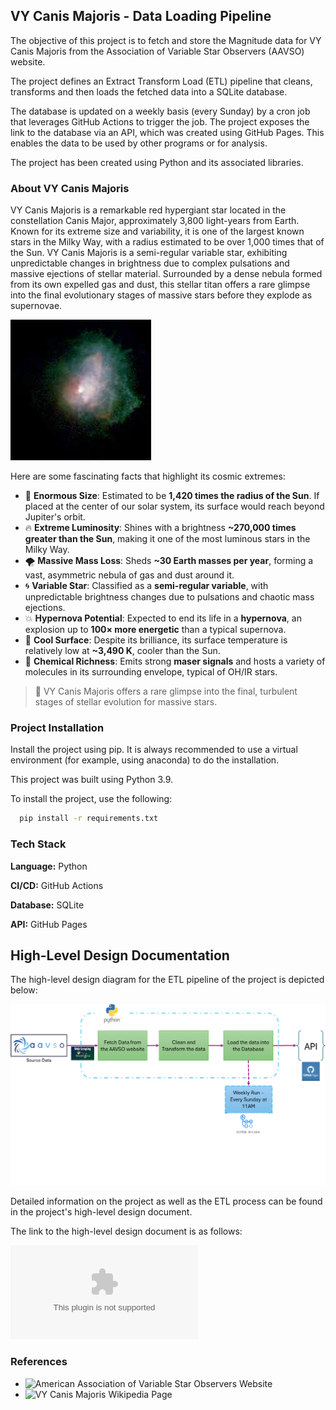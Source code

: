 ## VY Canis Majoris - Data Loading Pipeline

The objective of this project is to fetch and store the Magnitude data for VY Canis Majoris from the Association of Variable Star Observers (AAVSO) website. 

The project defines an Extract Transform Load (ETL) pipeline that cleans, transforms and then loads the fetched data into a SQLite database.

The database is updated on a weekly basis (every Sunday) by a cron job that leverages GitHub Actions to trigger the job.
The project exposes the link to the database via an API, which was created using GitHub Pages. This enables the data to be used by other programs or for analysis.

The project has been created using Python and its associated libraries. 

### About VY Canis Majoris

VY Canis Majoris is a remarkable red hypergiant star located in the constellation Canis Major, approximately 3,800 light-years from Earth. Known for its extreme size and variability, it is one of the largest known stars in the Milky Way, with a radius estimated to be over 1,000 times that of the Sun. VY Canis Majoris is a semi-regular variable star, exhibiting unpredictable changes in brightness due to complex pulsations and massive ejections of stellar material. Surrounded by a dense nebula formed from its own expelled gas and dust, this stellar titan offers a rare glimpse into the final evolutionary stages of massive stars before they explode as supernovae.

![VY Canis Majoris](https://github.com/abbeymaj80/my-ml-datasets/blob/master/screenshots/canis_majoris/vy_canis_majoris.jpg)

 Here are some fascinating facts that highlight its cosmic extremes:

- 🌌 **Enormous Size**: Estimated to be **1,420 times the radius of the Sun**. If placed at the center of our solar system, its surface would reach beyond Jupiter's orbit.
- 🔥 **Extreme Luminosity**: Shines with a brightness **~270,000 times greater than the Sun**, making it one of the most luminous stars in the Milky Way.
- 🌪️ **Massive Mass Loss**: Sheds **~30 Earth masses per year**, forming a vast, asymmetric nebula of gas and dust around it.
- 🌀 **Variable Star**: Classified as a **semi-regular variable**, with unpredictable brightness changes due to pulsations and chaotic mass ejections.
- 💥 **Hypernova Potential**: Expected to end its life in a **hypernova**, an explosion up to **100× more energetic** than a typical supernova.
- 🧊 **Cool Surface**: Despite its brilliance, its surface temperature is relatively low at **~3,490 K**, cooler than the Sun.
- 🧪 **Chemical Richness**: Emits strong **maser signals** and hosts a variety of molecules in its surrounding envelope, typical of OH/IR stars.

> 🧭 VY Canis Majoris offers a rare glimpse into the final, turbulent stages of stellar evolution for massive stars.


### Project Installation

Install the project using pip. It is always recommended to use a virtual environment (for example, using anaconda) to do the installation.

This project was built using Python 3.9.

To install the project, use the following: 

```bash
  pip install -r requirements.txt
```
    
### Tech Stack

**Language:** Python

**CI/CD:** GitHub Actions

**Database:** SQLite

**API:** GitHub Pages

## High-Level Design Documentation

The high-level design diagram for the ETL pipeline of the project is depicted below:

![High-Level Design Diagram](https://github.com/abbeymaj80/my-ml-datasets/blob/master/screenshots/canis_majoris/High_Level_Design.png)

Detailed information on the project as well as the ETL process can be found in the project's high-level design document.

The link to the high-level design document is as follows:

![VY Canis Majoris Magnitude Data Load - High-Level Design Document](https://github.com/abbeymaj80/my-ml-datasets/raw/refs/heads/master/Design_Docs/VYCMA_Load_Data_HLD.docx)

### References

- ![American Association of Variable Star Observers Website](https://www.aavso.org/)
- ![VY Canis Majoris Wikipedia Page](https://en.wikipedia.org/wiki/VY_Canis_Majoris)